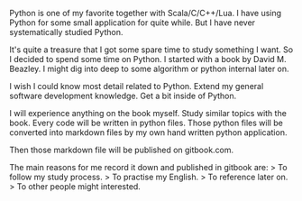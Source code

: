 
Python is one of my favorite together with Scala/C/C++/Lua.
I have using Python for some small application for quite while.
But I have never systematically studied Python.

It's quite a treasure that I got some spare time to study something I want.
So I decided to spend some time on Python.
I started with a book <Python Cookbook> by David M. Beazley.
I might dig into deep to some algorithm or python internal later on.

I wish I could know most detail related to Python.
Extend my general software development knowledge.
Get a bit inside of Python.

I will experience anything on the book myself. Study similar topics with the book.
Every code will be written in python files.
Those python files will be converted into markdown files by my own hand written python application.

Then those markdown file will be published on gitbook.com.

The main reasons for me record it down and published in gitbook are:
    > To follow my study process.
    > To practise my English.
    > To reference later on.
    > To other people might interested.

